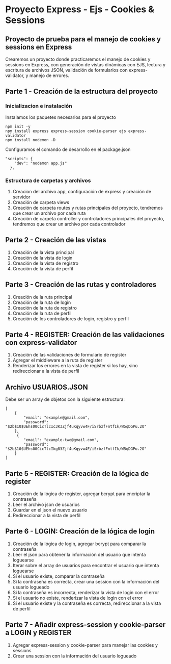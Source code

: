 # Proyecto Express - Ejs - Cookies & Sessions

## Proyecto de prueba para el manejo de cookies y sessions en Express

Crearemos un proyecto donde practicaremos el manejo de cookies y sessions en Express, con generación de vistas dinámicas con EJS, lectura y escritura de archivos JSON, validación de formularios con express-validator, y manejo de errores.

## Parte 1 - Creación de la estructura del proyecto

### Inicializacion e instalación

Instalamos los paquetes necesarios para el proyecto

```
npm init -y
npm install express express-session cookie-parser ejs express-validator
npm install nodemon -D
```

Configuramos el comando de desarrollo en el package.json

```
"scripts": {
    "dev": "nodemon app.js"
  },
```

### Estructura de carpetas y archivos

1. Creacion del archivo app, configuración de express y creación de servidor
2. Creación de carpeta views
3. Creación de carpeta routes y rutas principales del proyecto, tendremos que crear un archivo por cada ruta
4. Creación de carpeta controller y controladores principales del proyecto, tendremos que crear un archivo por cada controlador

## Parte 2 - Creación de las vistas

1. Creación de la vista principal
2. Creación de la vista de login
3. Creación de la vista de registro
4. Creación de la vista de perfil

## Parte 3 - Creación de las rutas y controladores

1. Creación de la ruta principal
2. Creación de la ruta de login
3. Creación de la ruta de registro
4. Creación de la ruta de perfil
5. Creación de los controladores de login, registro y perfil

## Parte 4 - REGISTER: Creación de las validaciones con express-validator

1. Creación de las validaciones de formulario de register
2. Agregar el middleware a la ruta de register
3. Renderizar los errores en la vista de register si los hay, sino redireccionar a la vista de perfil

## Archivo USUARIOS.JSON

Debe ser un array de objetos con la siguiente estructura:

```
[
    {
        "email": "example@gmail.com",
        "password": "$2b$10$UEhs00CicTlcIc3K3Zjf4uKqyvw4F/iSrbzfFntfIk/W5qDGPu.2O"
    },
     {
        "email": "example-two@gmail.com",
        "password": "$2b$10$UEhs00CicTlcIkg83Zjf4uKqyvw4F/iSrbzfFntfIk/W5qDGPu.2O"
    }
]
```


## Parte 5 - REGISTER: Creación de la lógica de register

1. Creación de la lógica de register, agregar bcrypt para encriptar la contraseña
2. Leer el archivo json de usuarios
3. Guardar en el json el nuevo usuario
4. Redireccionar a la vista de perfil

## Parte 6 - LOGIN: Creación de la lógica de login

1. Creación de la lógica de login, agregar bcrypt para comparar la contraseña
2. Leer el json para obtener la información del usuario que intenta loguearse
3. Iterar sobre el array de usuarios para encontrar el usuario que intenta loguearse
4. Si el usuario existe, comparar la contraseña
5. Si la contraseña es correcta, crear una session con la información del usuario logueado
6. Si la contraseña es incorrecta, renderizar la vista de login con el error
7. Si el usuario no existe, renderizar la vista de login con el error
8. Si el usuario existe y la contraseña es correcta, redireccionar a la vista de perfil


## Parte 7 - Añadir express-session y cookie-parser a LOGIN y REGISTER

1. Agregar express-session y cookie-parser para manejar las cookies y sessions
2. Crear una session con la información del usuario logueado
